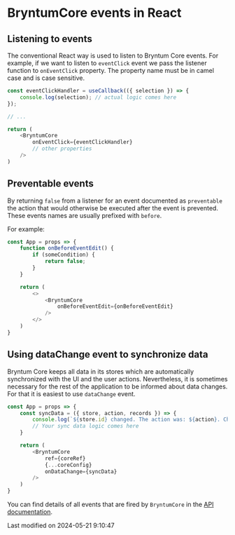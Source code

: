 # BryntumCore events in React

## Listening to events

The conventional React way is used to listen to Bryntum Core events. For example, if we want to listen
to `eventClick` event we pass the listener function to `onEventClick` property. The property name must be in camel 
case and is case sensitive.

```javascript
const eventClickHandler = useCallback(({ selection }) => {
    console.log(selection); // actual logic comes here
});

// ...

return (
    <BryntumCore
        onEventClick={eventClickHandler}
        // other properties
    />
)
```

## Preventable events

By returning `false` from a listener for an event documented as `preventable` the action that would otherwise be
executed after the event is prevented. These events names are usually prefixed with `before`.

For example:

```javascript
const App = props => {
    function onBeforeEventEdit() {
        if (someCondition) {
            return false;
        }
    }

    return (
        <>
            <BryntumCore
                onBeforeEventEdit={onBeforeEventEdit}
            />
        </>
    )
}
```

## Using dataChange event to synchronize data

Bryntum Core keeps all data in its stores which are automatically synchronized with the UI and the user actions.
Nevertheless, it is sometimes necessary for the rest of the application to be informed about data changes. For that
it is easiest to use `dataChange` event.

```javascript
const App = props => {
    const syncData = ({ store, action, records }) => {
        console.log(`${store.id} changed. The action was: ${action}. Changed records: `, records);
        // Your sync data logic comes here
    }

    return (
        <BryntumCore
            ref={coreRef}
            {...coreConfig}
            onDataChange={syncData}
        />
    )
}
```

You can find details of all events that are fired by `BryntumCore` in
the [API documentation](https://bryntum.com/products/core/docs/api/Core/view/Core#events).


<p class="last-modified">Last modified on 2024-05-21 9:10:47</p>